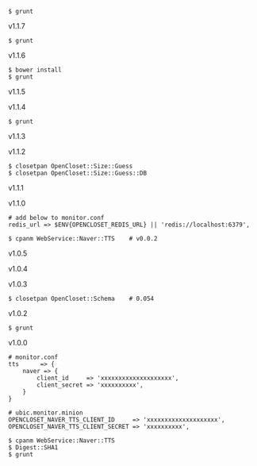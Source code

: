     $ grunt

v1.1.7

    $ grunt

v1.1.6

    $ bower install
    $ grunt

v1.1.5

v1.1.4

    $ grunt

v1.1.3

v1.1.2

    $ closetpan OpenCloset::Size::Guess
    $ closetpan OpenCloset::Size::Guess::DB

v1.1.1

v1.1.0

    # add below to monitor.conf
    redis_url => $ENV{OPENCLOSET_REDIS_URL} || 'redis://localhost:6379',

    $ cpanm WebService::Naver::TTS    # v0.0.2

v1.0.5

v1.0.4

v1.0.3

    $ closetpan OpenCloset::Schema    # 0.054

v1.0.2

    $ grunt

v1.0.0

    # monitor.conf
    tts      => {
        naver => {
            client_id     => 'xxxxxxxxxxxxxxxxxxxx',
            client_secret => 'xxxxxxxxxx',
        }
    }

    # ubic.monitor.minion
    OPENCLOSET_NAVER_TTS_CLIENT_ID     => 'xxxxxxxxxxxxxxxxxxxx',
    OPENCLOSET_NAVER_TTS_CLIENT_SECRET => 'xxxxxxxxxx',

    $ cpanm WebService::Naver::TTS
    $ Digest::SHA1
    $ grunt
